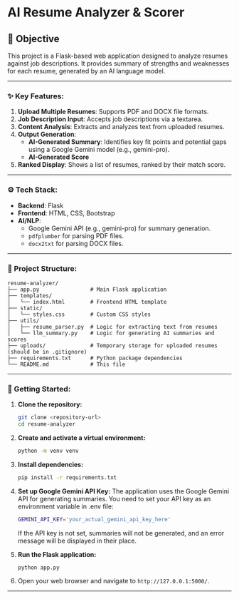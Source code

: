 # AI Resume Analyzer & Scorer

## 🎯 Objective

This project is a Flask-based web application designed to analyze resumes against job descriptions. It provides summary of strengths and weaknesses for each resume, generated by an AI language model.

---

### ✨ Key Features:

1.  **Upload Multiple Resumes**: Supports PDF and DOCX file formats.
2.  **Job Description Input**: Accepts job descriptions via a textarea.
3.  **Content Analysis**: Extracts and analyzes text from uploaded resumes.
4.  **Output Generation**:
    *   **AI-Generated Summary**: Identifies key fit points and potential gaps using a Google Gemini model (e.g., gemini-pro).
    *   **AI-Generated Score**
5.  **Ranked Display**: Shows a list of resumes, ranked by their match score.

---

### ⚙️ Tech Stack:

*   **Backend**: Flask
*   **Frontend**: HTML, CSS, Bootstrap
*   **AI/NLP**:
    *   Google Gemini API (e.g., gemini-pro) for summary generation.
    *   `pdfplumber` for parsing PDF files.
    *   `docx2txt` for parsing DOCX files.
---

### 📂 Project Structure:

```
resume-analyzer/
├── app.py                # Main Flask application
├── templates/
│   └── index.html        # Frontend HTML template
├── static/
│   └── styles.css        # Custom CSS styles
├── utils/
│   ├── resume_parser.py  # Logic for extracting text from resumes
│   └── llm_summary.py    # Logic for generating AI summaries and scores
├── uploads/              # Temporary storage for uploaded resumes (should be in .gitignore)
├── requirements.txt      # Python package dependencies
└── README.md             # This file
```

---

### 🚀 Getting Started:

1.  **Clone the repository:**
    ```bash
    git clone <repository-url>
    cd resume-analyzer
    ```

2.  **Create and activate a virtual environment:**
    ```bash
    python -m venv venv
    ```

3.  **Install dependencies:**
    ```bash
    pip install -r requirements.txt
    ```

4.  **Set up Google Gemini API Key:**
    The application uses the Google Gemini API for generating summaries. You need to set your API key as an environment variable in .env file:
    ```bash
    GEMINI_API_KEY='your_actual_gemini_api_key_here'
    ```
    If the API key is not set, summaries will not be generated, and an error message will be displayed in their place.

5.  **Run the Flask application:**
    ```bash
    python app.py
    ```

6.  Open your web browser and navigate to `http://127.0.0.1:5000/`.

---
